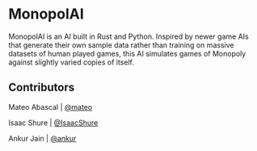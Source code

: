 # MonopolAI
MonopolAI is an AI built in Rust and Python.  Inspired by newer game AIs that generate their own sample data rather than training on massive datasets of human played games, this AI simulates games of Monopoly against slightly varied copies of itself.

## Contributors
Mateo Abascal | [@mateo](https://github.com/mateo)

Isaac Shure | [@IsaacShure](https://github.com/IsaacShure)

Ankur Jain | [@ankur](https://github.com/ankur)


